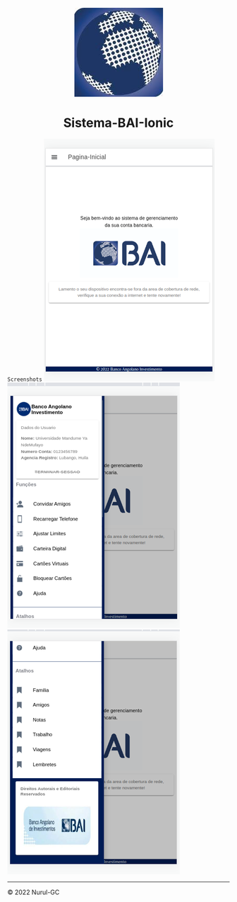 <div align="center">

![bai-icon](https://github.com/Nurul-GC/sistema-bai-ionic/raw/main/src/assets/icon/bai-icon.jpeg)

# Sistema-BAI-Ionic

</div>

`Screenshots`
![screenshot-pagina-inicial](resources/01.png)
![screenshot-menu-1](resources/02.png)
![screenshot-menu-2](resources/03.png)

---

&copy; 2022 Nurul-GC
